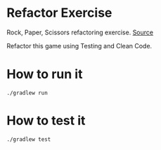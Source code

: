 # Refactor Exercise
Rock, Paper, Scissors refactoring exercise. [Source](https://coderanch.com/t/96992/patterns/Refactoring-Exercise)

Refactor this game using Testing and Clean Code.

# How to run it

```./gradlew run```

# How to test it

```./gradlew test```
